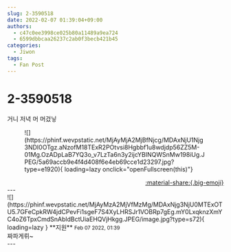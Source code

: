 ```yaml
---
slug: 2-3590518
date: 2022-02-07 01:39:04+09:00
authors:
  - c47c0ee3998ce025b80a11489a9ea724
  - 6599dbbcaa26237c2ab0f3becb421b45
categories:
  - Jiwon
tags:
  - Fan Post
---
```


# 2-3590518

<div class="post-container" markdown="1">
<div class="content-container md-sidebar__scrollwrap" markdown="1">

거니 저녁 머 머겄닣
<figure markdown="1">
![](https://phinf.wevpstatic.net/MjAyMjA2MjBfNjcg/MDAxNjU1Njg3NDI0OTgz.aNzofM18TExR2POtvsi8Hgbbf1u8wdjdp56ZZ5M-01Mg.OzADpLaB7YQ3o_v7LzTa6n3y2ijcYBINQWSnMw198iUg.JPEG/5a69accb9e4f4d408f6e4eb69cce1d23297.jpg?type=e1920){ loading=lazy onclick="openFullscreen(this)"}
</figure>


</div>
</div>

<div style="text-align: right;" markdown="1">
<a href="https://weverse.io/fromis9/fanpost/2-3590518" style="text-align: right;">:material-share:{.big-emoji}</a>
</div>
---

<div class="comments-container md-sidebar__scrollwrap" markdown="1">
<div class="comment" markdown="1">
<div class='id-container' markdown="1">
![](https://phinf.wevpstatic.net/MjAyMzA2MjVfMzMg/MDAxNjg3NjU0MTExOTU5.7GFeCpkRW4jdCPevFi1sgeF7S4XyLHRSJr1VOBRp7gEg.mY0LxqknzXmYC4oZ6TpxCmdSnAbldBctUiaEHQVjHkgg.JPEG/image.jpg?type=s72){ loading=lazy }
**<span class="artist">지원</span>** <small>Feb 07 2022, 01:39</small><br>
</div>
<div class='comment-body' markdown="1">
짜파게뤼~
</div>
</div>
</div>
---
